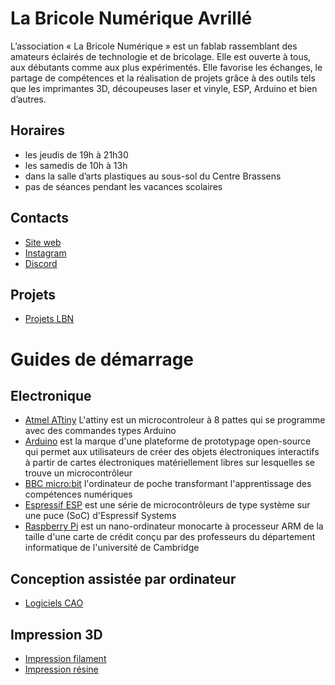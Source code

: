 # La Bricole Numérique Avrillé

L’association « La Bricole Numérique » est un fablab rassemblant des amateurs éclairés de technologie et de bricolage. Elle est ouverte à tous, aux débutants comme aux plus expérimentés. Elle favorise les échanges, le partage de compétences et la réalisation de projets grâce à des outils tels que les imprimantes 3D, découpeuses laser et vinyle, ESP, Arduino et bien d’autres.


## Horaires
 * les jeudis de 19h à 21h30
 * les samedis de 10h à 13h
 * dans la salle d’arts plastiques au sous-sol du Centre Brassens
 * pas de séances pendant les vacances scolaires

## Contacts

* [Site web](https://labricolenumerique.fr)
* [Instagram](https://www.instagram.com/labricolenumerique)
* [Discord](https://discord.gg/ys2DGTmNnM)

## Projets 

 * [Projets LBN](https://github.com/La-Bricole-numerique-Avrille/Projets_LBN)

# Guides de démarrage

## Electronique

 * [Atmel ATtiny](https://github.com/La-Bricole-numerique-Avrille/ATtiny) L'attiny est un microcontroleur à 8 pattes qui se programme avec des commandes types Arduino
 * [Arduino](https://github.com/La-Bricole-numerique-Avrille/Arduino) est la marque d'une plateforme de prototypage open-source qui permet aux utilisateurs de créer des objets électroniques interactifs à partir de cartes électroniques matériellement libres sur lesquelles se trouve un microcontrôleur
 * [BBC micro:bit](https://github.com/La-Bricole-numerique-Avrille/micro-bit) l'ordinateur de poche transformant l'apprentissage des compétences numériques
 * [Espressif ESP](https://github.com/La-Bricole-numerique-Avrille/ESP) est une série de microcontrôleurs de type système sur une puce (SoC) d'Espressif Systems
 * [Raspberry Pi](https://www.raspberrypi.com) est un nano-ordinateur monocarte à processeur ARM de la taille d'une carte de crédit conçu par des professeurs du département informatique de l'université de Cambridge

## Conception assistée par ordinateur

  * [Logiciels CAO](CAO.md)

## Impression 3D

 * [Impression filament](https://github.com/La-Bricole-numerique-Avrille/Impression-3D?tab=readme-ov-file#impression-filament)
 * [Impression résine](https://github.com/La-Bricole-numerique-Avrille/Impression-3D?tab=readme-ov-file#impression-r%C3%A9sine)
